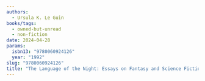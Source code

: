 ```yaml
---
authors:
  - Ursula K. Le Guin
books/tags:
  - owned-but-unread
  - non-fiction
date: 2024-04-28
params:
  isbn13: "9780060924126"
  year: "1992"
slug: "9780060924126"
title: "The Language of the Night: Essays on Fantasy and Science Fiction "
---
```


<!--more-->
